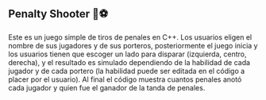 ## Penalty Shooter 🥅⚽
Este es un juego simple de tiros de penales en C++. Los usuarios eligen el nombre de sus jugadores y de sus porteros, posteriormente el juego inicia y los usuarios tienen que escoger un lado para disparar (izquierda, centro, derecha), y el resultado es simulado dependiendo de la habilidad de cada jugador y de cada portero (la habilidad puede ser editada en el código a placer por el usuario). Al final el código muestra cuantos penales anotó cada jugador y quien fue el ganador de la tanda de penales.
